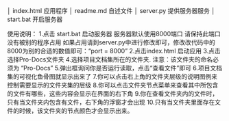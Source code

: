│  index.html 应用程序
│  readme.md  自述文件
│  server.py  提供服务器服务
│  start.bat  开启服务器

使用说明：
1.点击 start.bat 启动服务器 服务器默认使用8000端口 请保持此端口没有被别的程序占用 如果占用请到server.py中进行修改即可，修改改代码中的8000为别的合适的数值即可：“port = 8000”
2.点击index.html 启动应用
3.点击选择Pro-Docs文件夹
4.选择项目文档集所在的文件夹. 注意：该文件夹的命名必须为 “Pro-Docs”
5.弹出框询问你是否运行读取，点击“查看文件”即可
6.项目文档集的可视化鱼骨图就显示出来了
7.你可以点击右上角的文件夹层级的说明图例来控制需要显示的文件夹集的层级
8.你可以点击文件夹节点菜单来查看其中所包含的文件有哪些，这些内容会显示在界面的右下角
9.你在查看文件夹内的文件时，只有当文件夹内包含有文件，右下角的浮窗才会出现
10.只有当文件夹里面存在文件的时候，该文件夹的节点颜色才会显示出来。